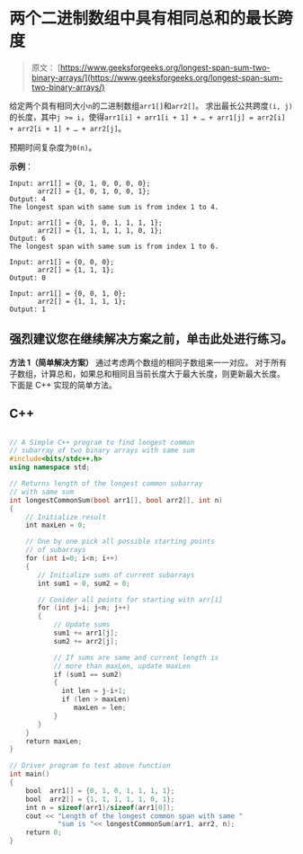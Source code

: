 # 两个二进制数组中具有相同总和的最长跨度

> 原文： [https://www.geeksforgeeks.org/longest-span-sum-two-binary-arrays/](https://www.geeksforgeeks.org/longest-span-sum-two-binary-arrays/)

给定两个具有相同大小`n`的二进制数组`arr1[]`和`arr2[]`。 求出最长公共跨度`(i, j)`的长度，其中`j >= i`，使得`arr1[i] + arr1[i + 1] + … + arr1[j] = arr2[i] + arr2[i + 1] + … + arr2[j]`。

预期时间复杂度为`Θ(n)`。

**示例**：

```
Input: arr1[] = {0, 1, 0, 0, 0, 0};
       arr2[] = {1, 0, 1, 0, 0, 1};
Output: 4
The longest span with same sum is from index 1 to 4.

Input: arr1[] = {0, 1, 0, 1, 1, 1, 1};
       arr2[] = {1, 1, 1, 1, 1, 0, 1};
Output: 6
The longest span with same sum is from index 1 to 6.

Input: arr1[] = {0, 0, 0};
       arr2[] = {1, 1, 1};
Output: 0

Input: arr1[] = {0, 0, 1, 0};
       arr2[] = {1, 1, 1, 1};
Output: 1

```

[](https://practice.geeksforgeeks.org/problem-page.php?pid=188)

## 强烈建议您在继续解决方案之前，单击此处进行练习。

**方法 1（简单解决方案）**
通过考虑两个数组的相同子数组来一一对应。 对于所有子数组，计算总和，如果总和相同且当前长度大于最大长度，则更新最大长度。 下面是 C++ 实现的简单方法。

## C++ 

```cpp

// A Simple C++ program to find longest common 
// subarray of two binary arrays with same sum 
#include<bits/stdc++.h> 
using namespace std; 

// Returns length of the longest common subarray 
// with same sum 
int longestCommonSum(bool arr1[], bool arr2[], int n) 
{ 
    // Initialize result 
    int maxLen = 0; 

    // One by one pick all possible starting points 
    // of subarrays 
    for (int i=0; i<n; i++) 
    { 
       // Initialize sums of current subarrays 
       int sum1 = 0, sum2 = 0; 

       // Conider all points for starting with arr[i] 
       for (int j=i; j<n; j++) 
       { 
           // Update sums 
           sum1 += arr1[j]; 
           sum2 += arr2[j]; 

           // If sums are same and current length is 
           // more than maxLen, update maxLen 
           if (sum1 == sum2) 
           { 
             int len = j-i+1; 
             if (len > maxLen) 
                maxLen = len; 
           } 
       } 
    } 
    return maxLen; 
} 

// Driver program to test above function 
int main() 
{ 
    bool  arr1[] = {0, 1, 0, 1, 1, 1, 1}; 
    bool  arr2[] = {1, 1, 1, 1, 1, 0, 1}; 
    int n = sizeof(arr1)/sizeof(arr1[0]); 
    cout << "Length of the longest common span with same "
            "sum is "<< longestCommonSum(arr1, arr2, n); 
    return 0; 
} 

```